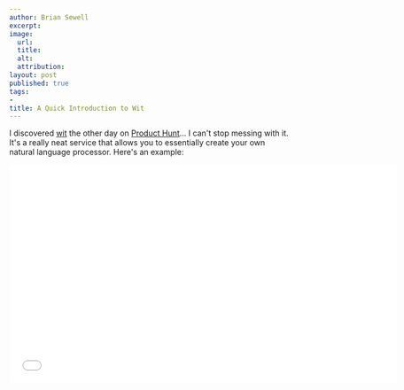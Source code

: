 ```yaml
---
author: Brian Sewell
excerpt:
image:
  url:
  title:
  alt:
  attribution:
layout: post
published: true
tags:
-
title: A Quick Introduction to Wit
---
```


I discovered [wit](http://wit.ai) the other day on [Product Hunt](http://producthunt.co)... I can't stop messing with it.  It's a really neat service that allows you to essentially create your own natural language processor.  Here's an example:

<iframe width="700" height="394" src="//www.youtube.com/embed/tLdjaKkJK_8?list=UUhdoqLxLWFhpgd3aWSJ_Mbw" frameborder="0" allowfullscreen></iframe>